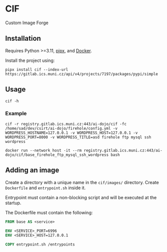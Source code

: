 # CIF

Custom Image Forge

## Installation
Requires Python >=3.11, [pipx](https://pipx.pypa.io/latest/installation/), and [Docker](https://docs.docker.com/engine/install/).

Install the project using:
```shell
pipx install cif --index-url https://gitlab.ics.muni.cz/api/v4/projects/7197/packages/pypi/simple
```

## Usage
```shell
cif -h
```

### Example
```shell
cif -r registry.gitlab.ics.muni.cz:443/ai-dojo/cif -fc /home/sad/dev/csirt/ai-dojo/firehole/config.yml -v WORDPRESS_HOSTNAME=127.0.0.1 -v WORDPRESS_HOST=127.0.0.1 -v WORDPRESS_PORT=8000 -v WORDPRESS_TITLE=asd firehole ftp mysql ssh wordpress
```

```shell
docker run --network host -it --rm registry.gitlab.ics.muni.cz:443/ai-dojo/cif/base_firehole_ftp_mysql_ssh_wordpress bash
```


## Adding an image
Create a directory with a unique name in the `cif/images/` directory. Create `Dockerfile` and `entrypoint.sh` inside it.

Entrypoint must contain a non-blocking script and will be executed at the startup.

The Dockerfile must contain the following:
```dockerfile
FROM base AS <service>

ENV <SERVICE>_PORT=6996
ENV <SERVICE>_HOST=127.0.0.1

COPY entrypoint.sh /entrypoints

```
